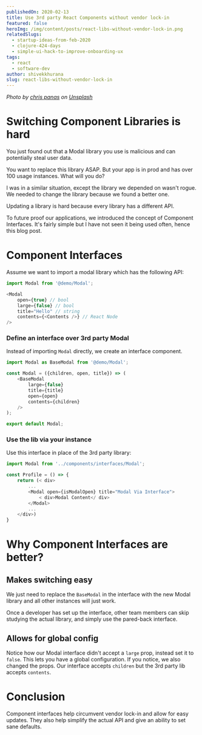 ```yaml
---
publishedOn: 2020-02-13
title: Use 3rd party React Components without vendor lock-in
featured: false
heroImg: /img/content/posts/react-libs-without-vendor-lock-in.png
relatedSlugs:
  - startup-ideas-from-feb-2020
  - clojure-424-days
  - simple-ui-hack-to-improve-onboarding-ux
tags:
  - react
  - software-dev
author: shivekkhurana
slug: react-libs-without-vendor-lock-in
---
```


*Photo by [chris panas](https://unsplash.com/@chrispanas?utm_source=unsplash&utm_medium=referral&utm_content=creditCopyText) on [Unsplash](https://unsplash.com/s/photos/lock?utm_source=unsplash&utm_medium=referral&utm_content=creditCopyText)*

# Switching Component Libraries is hard 

You just found out that a Modal library you use is malicious and can potentially steal user data. 

You want to replace this library ASAP. But your app is in prod and has over 100 usage instances. What will you do?

I was in a similar situation, except the library we depended on wasn't rogue. We needed to change the library because we found a better one.

Updating a library is hard because every library has a different API. 

To future proof our applications, we introduced the concept of Component Interfaces. It's fairly simple but I have not seen it being used often, hence this blog post.

# Component Interfaces
Assume we want to import a modal library which has the following API:

```javascript
import Modal from '@demo/Modal';

<Modal
    open={true} // bool
    large={false} // bool
    title="Hello" // string
    contents={<Contents />} // React Node
/>
```
### Define an interface over 3rd party Modal
Instead of importing `Modal` directly, we create an interface component. 

```javascript
import Modal as BaseModal from '@demo/Modal';

const Modal = ({children, open, title}) => (
    <BaseModal
        large={false}
        title={title}
        open={open}
        contents={children}
    />
);

export default Modal;

```

### Use the lib via your instance
Use this interface in place of the 3rd party library:

```javascript
import Modal from '../components/interfaces/Modal';

const Profile = () => {
    return (< div>
        ...
        <Modal open={isModalOpen} title="Modal Via Interface">
            < div>Modal Content</ div>
        </Modal>
        ...
    </div>)
}
```

# Why Component Interfaces are better?

## Makes switching easy
We just need to replace the `BaseModal` in the interface with the new Modal library and all other instances will just work.

Once a developer has set up the interface, other team members can skip studying the actual library, and simply use the pared-back interface.

## Allows for global config
Notice how our Modal interface didn't accept a `large` prop, instead set it to `false`. This lets you have a global configuration. If you notice, we also changed the props. Our interface accepts `children` but the 3rd party lib accepts `contents`.

# Conclusion

Component interfaces help circumvent vendor lock-in and allow for easy updates. They also help simplify the actual API and give an ability to set sane defaults.


